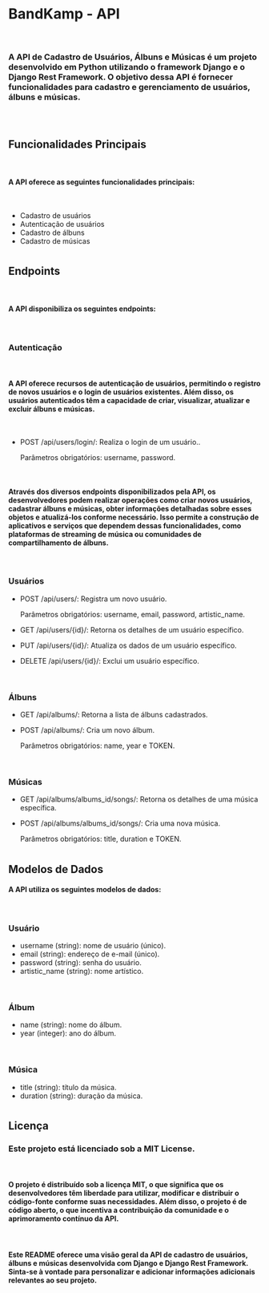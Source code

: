 # BandKamp - API

<br>

### A API de Cadastro de Usuários, Álbuns e Músicas é um projeto desenvolvido em Python utilizando o framework Django e o Django Rest Framework. O objetivo dessa API é fornecer funcionalidades para cadastro e gerenciamento de usuários, álbuns e músicas.

<br>

#

## Funcionalidades Principais

<br>

#### A API oferece as seguintes funcionalidades principais:

<br>

- Cadastro de usuários
- Autenticação de usuários
- Cadastro de álbuns
- Cadastro de músicas

#

## Endpoints

<br>

#### A API disponibiliza os seguintes endpoints:

<br>

### Autenticação

<br>

#### A API oferece recursos de autenticação de usuários, permitindo o registro de novos usuários e o login de usuários existentes. Além disso, os usuários autenticados têm a capacidade de criar, visualizar, atualizar e excluir álbuns e músicas.

<br>

- POST /api/users/login/: Realiza o login de um usuário..

  Parâmetros obrigatórios: username, password.

<br>

#### Através dos diversos endpoints disponibilizados pela API, os desenvolvedores podem realizar operações como criar novos usuários, cadastrar álbuns e músicas, obter informações detalhadas sobre esses objetos e atualizá-los conforme necessário. Isso permite a construção de aplicativos e serviços que dependem dessas funcionalidades, como plataformas de streaming de música ou comunidades de compartilhamento de álbuns.

<br>

### Usuários

- POST /api/users/: Registra um novo usuário.

  Parâmetros obrigatórios: username, email, password, artistic_name.

- GET /api/users/{id}/: Retorna os detalhes de um usuário específico.

- PUT /api/users/{id}/: Atualiza os dados de um usuário específico.

- DELETE /api/users/{id}/: Exclui um usuário específico.

<br>

### Álbuns

- GET /api/albums/: Retorna a lista de álbuns cadastrados.

- POST /api/albums/: Cria um novo álbum.

  Parâmetros obrigatórios: name, year e TOKEN.

<br>

### Músicas

- GET /api/albums/albums_id/songs/: Retorna os detalhes de uma música específica.

- POST /api/albums/albums_id/songs/: Cria uma nova música.

  Parâmetros obrigatórios: title, duration e TOKEN.

#

## Modelos de Dados

#### A API utiliza os seguintes modelos de dados:

<br>

### Usuário

- username (string): nome de usuário (único).
- email (string): endereço de e-mail (único).
- password (string): senha do usuário.
- artistic_name (string): nome artístico.

<br>

### Álbum

- name (string): nome do álbum.
- year (integer): ano do álbum.

<br>

### Música

- title (string): título da música.
- duration (string): duração da música.

#

## Licença

### Este projeto está licenciado sob a MIT License.

<br>

#### O projeto é distribuído sob a licença MIT, o que significa que os desenvolvedores têm liberdade para utilizar, modificar e distribuir o código-fonte conforme suas necessidades. Além disso, o projeto é de código aberto, o que incentiva a contribuição da comunidade e o aprimoramento contínuo da API.

<br>

#### Este README oferece uma visão geral da API de cadastro de usuários, álbuns e músicas desenvolvida com Django e Django Rest Framework. Sinta-se à vontade para personalizar e adicionar informações adicionais relevantes ao seu projeto.
